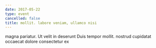 ```yaml
---
date: 2017-05-22
type: event
cancelled: false
title: mollit. labore veniam, ullamco nisi
---
```

magna pariatur. Ut velit in deserunt Duis tempor mollit. nostrud cupidatat occaecat dolore consectetur ex
